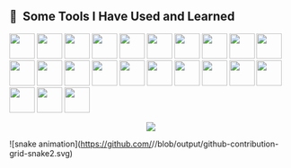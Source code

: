 <h2> 🚀 &nbsp;Some Tools I Have Used and Learned</h2>
<p align="left">
<img src="https://cdn.jsdelivr.net/gh/devicons/devicon@latest/icons/vscode/vscode-original.svg" width="45" height="45"/>
<img src="https://cdn.jsdelivr.net/gh/devicons/devicon@latest/icons/visualstudio/visualstudio-original.svg" width="45" height="45"/>          
<img src="https://cdn.jsdelivr.net/gh/devicons/devicon@latest/icons/androidstudio/androidstudio-original.svg" width="45" height="45"/>
<img src="https://cdn.jsdelivr.net/gh/devicons/devicon@latest/icons/pycharm/pycharm-original.svg" width="45" height="45"/>
<img src="https://cdn.jsdelivr.net/gh/devicons/devicon@latest/icons/unity/unity-original.svg" width="45" height="45"/>
<img src="https://cdn.jsdelivr.net/gh/devicons/devicon@latest/icons/photoshop/photoshop-original.svg" width="45" height="45"/> 
<img src="https://cdn.jsdelivr.net/gh/devicons/devicon@latest/icons/canva/canva-original.svg" width="45" height="45"/>
<img src="https://cdn.jsdelivr.net/gh/devicons/devicon@latest/icons/notion/notion-original.svg" width="45" height="45"/>
<img src="https://cdn.jsdelivr.net/gh/devicons/devicon@latest/icons/firebase/firebase-original.svg" width="45" height="45"/>   
<img src="https://cdn.jsdelivr.net/gh/devicons/devicon@latest/icons/mysql/mysql-original.svg" width="45" height="45"/>
<img src="https://cdn.jsdelivr.net/gh/devicons/devicon@latest/icons/github/github-original.svg" width="45" height="45"/>
<img src="https://cdn.jsdelivr.net/gh/devicons/devicon@latest/icons/git/git-original.svg" width="45" height="45"/>
<img src="https://cdn.jsdelivr.net/gh/devicons/devicon@latest/icons/composer/composer-original.svg" width="45" height="45"/>
<img src="https://cdn.jsdelivr.net/gh/devicons/devicon@latest/icons/npm/npm-original-wordmark.svg" width="45" height="45"/>
<img src="https://cdn.jsdelivr.net/gh/devicons/devicon@latest/icons/flutter/flutter-original.svg" width="45" height="45"/>        
<img src="https://cdn.jsdelivr.net/gh/devicons/devicon@latest/icons/laravel/laravel-original.svg" width="45" height="45"/>
<img src="https://cdn.jsdelivr.net/gh/devicons/devicon@latest/icons/livewire/livewire-original-wordmark.svg" width="45" height="45"/>
<img src="https://cdn.jsdelivr.net/gh/devicons/devicon@latest/icons/alpinejs/alpinejs-original.svg" width="45" height="45"/>
<img src="https://cdn.jsdelivr.net/gh/devicons/devicon@latest/icons/php/php-original.svg" width="45" height="45"/>
<img src="https://cdn.jsdelivr.net/gh/devicons/devicon@latest/icons/csharp/csharp-original.svg" width="45" height="45"/>
<img src="https://cdn.jsdelivr.net/gh/devicons/devicon@latest/icons/cplusplus/cplusplus-original.svg" width="45" height="45"/>
<img src="https://cdn.jsdelivr.net/gh/devicons/devicon@latest/icons/dart/dart-original.svg" width="45" height="45"/>
<img src="https://cdn.jsdelivr.net/gh/devicons/devicon@latest/icons/python/python-original.svg" width="45" height="45"/>
          
</p>

<p align="center">
  <img src="https://media.giphy.com/media/sJWNLTclcvVmw/giphy.gif?cid=790b76118msexmu5ve1by7ulosc9w1rcffit65493cb8yl9x&ep=v1_gifs_trending&rid=giphy.gif&ct=g"/>
</p>

![snake animation](https://github.com/<seu Waffln>/<seu Waffln>/blob/output/github-contribution-grid-snake2.svg)
